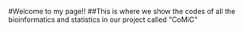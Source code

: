 #Welcome to my page!!
##This is where we show the codes of all the bioinformatics and statistics in our project called "CoMiC"
###
